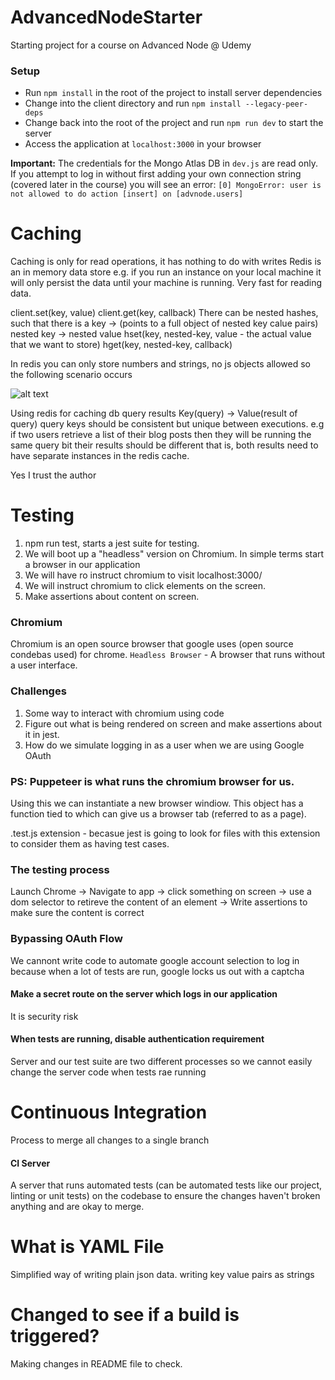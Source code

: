 # AdvancedNodeStarter

Starting project for a course on Advanced Node @ Udemy

### Setup

- Run `npm install` in the root of the project to install server dependencies
- Change into the client directory and run `npm install --legacy-peer-deps`
- Change back into the root of the project and run `npm run dev` to start the server
- Access the application at `localhost:3000` in your browser

**Important:**
The credentials for the Mongo Atlas DB in `dev.js` are read only. If you attempt to log in without first adding your own connection string (covered later in the course) you will see an error: `[0] MongoError: user is not allowed to do action [insert] on [advnode.users]`

# Caching
Caching is only for read operations, it has nothing to do with writes
Redis is an in memory data store e.g. if you run an instance on your local machine it will only persist the data until your machine is running.
Very fast for reading data.

client.set(key, value)
client.get(key, callback)
There can be nested hashes, such that there is a key -> (points to a full object of nested key calue pairs) nested key -> nested value
    hset(key, nested-key, value - the actual value that we want to store)
    hget(key, nested-key, callback)

In redis you  can only store numbers and strings, no js objects allowed so the following scenario occurs

![alt text](<Screenshot 2025-03-03 at 2.11.50 PM.png>)

Using redis for caching db query results
Key(query) -> Value(result of query)
query keys should be consistent but unique between executions. e.g if two users retrieve a list of their blog posts then they will be running the same query bit their results should be different that is, both results need to have separate instances in the redis cache.

Yes I trust the author


# Testing
1. npm run test, starts a jest suite for testing.
2. We will boot up a "headless" version on Chromium. In simple terms start a browser in our application
3. We will have ro instruct chromium to visit localhost:3000/
4. We will instruct chromium to click elements on the screen.
5. Make assertions about content on screen.

### Chromium
Chromium is an open source browser that google uses (open source condebas used) for chrome.
`Headless Browser` - A browser that runs without a user interface.

### Challenges
1. Some way to interact with chromium using code
2. Figure out what is being rendered on screen and make assertions about it in jest.
3. How do we simulate logging in as a user when we are using Google OAuth

### PS: Puppeteer is what runs the chromium browser for us.
Using this we can instantiate a new browser windiow. This object has a function tied to which can give us a browser tab (referred to as a page).

.test.js extension - becasue jest is going to look for files with this extension to consider them as having test cases.

### The testing process
Launch Chrome -> Navigate to app -> click something on screen -> use a dom selector to retireve the content of an element ->
Write assertions to make sure the content is correct

### Bypassing OAuth Flow
We cannont write code to automate google account selection to log in because when a lot of tests are run, google locks us out with a captcha

#### Make a secret route on the server which logs in our application
It is security risk

#### When tests are running, disable authentication requirement
Server and our test suite are two different processes so we cannot easily change the server code when tests rae running


# Continuous Integration
Process to merge all changes to a single branch
#### CI Server
A server that runs automated tests (can be automated tests like our project, linting or unit tests) on the codebase to ensure the changes haven't broken anything and are okay to merge.

# What is YAML File
Simplified way of writing plain json data. writing key value pairs as strings

# Changed to see if a build is triggered? 
Making changes in README file to check.